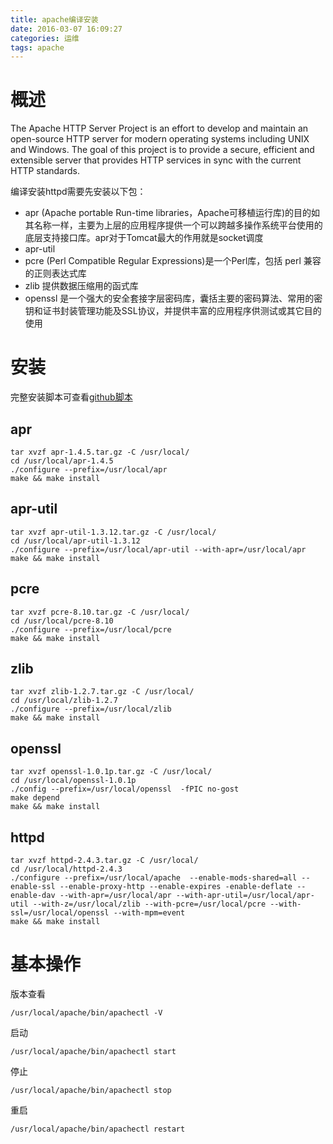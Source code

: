 ```yaml
---
title: apache编译安装
date: 2016-03-07 16:09:27
categories: 运维
tags: apache
---
```


# 概述

The Apache HTTP Server Project is an effort to develop and maintain an open-source HTTP server for modern operating systems including UNIX and Windows. The goal of this project is to provide a secure, efficient and extensible server that provides HTTP services in sync with the current HTTP standards.

编译安装httpd需要先安装以下包：
- apr (Apache portable Run-time libraries，Apache可移植运行库)的目的如其名称一样，主要为上层的应用程序提供一个可以跨越多操作系统平台使用的底层支持接口库。apr对于Tomcat最大的作用就是socket调度
- apr-util
- pcre  (Perl Compatible Regular Expressions)是一个Perl库，包括 perl 兼容的正则表达式库
- zlib  提供数据压缩用的函式库
- openssl   是一个强大的安全套接字层密码库，囊括主要的密码算法、常用的密钥和证书封装管理功能及SSL协议，并提供丰富的应用程序供测试或其它目的使用

# 安装

完整安装脚本可查看[github脚本]( https://raw.githubusercontent.com/JeffXue/common_scripts/master/install_apache2.4.sh)

## apr
```
tar xvzf apr-1.4.5.tar.gz -C /usr/local/
cd /usr/local/apr-1.4.5
./configure --prefix=/usr/local/apr
make && make install
```

## apr-util
```
tar xvzf apr-util-1.3.12.tar.gz -C /usr/local/
cd /usr/local/apr-util-1.3.12
./configure --prefix=/usr/local/apr-util --with-apr=/usr/local/apr
make && make install
```

## pcre
```
tar xvzf pcre-8.10.tar.gz -C /usr/local/
cd /usr/local/pcre-8.10
./configure --prefix=/usr/local/pcre
make && make install
```

## zlib
```
tar xvzf zlib-1.2.7.tar.gz -C /usr/local/
cd /usr/local/zlib-1.2.7
./configure --prefix=/usr/local/zlib
make && make install
```

## openssl
```
tar xvzf openssl-1.0.1p.tar.gz -C /usr/local/
cd /usr/local/openssl-1.0.1p
./config --prefix=/usr/local/openssl  -fPIC no-gost
make depend
make && make install
```

## httpd
```
tar xvzf httpd-2.4.3.tar.gz -C /usr/local/
cd /usr/local/httpd-2.4.3
./configure --prefix=/usr/local/apache  --enable-mods-shared=all --enable-ssl --enable-proxy-http --enable-expires -enable-deflate --enable-dav --with-apr=/usr/local/apr --with-apr-util=/usr/local/apr-util --with-z=/usr/local/zlib --with-pcre=/usr/local/pcre --with-ssl=/usr/local/openssl --with-mpm=event
make && make install
```

# 基本操作
版本查看
```
/usr/local/apache/bin/apachectl -V
```

启动
```
/usr/local/apache/bin/apachectl start
```

停止
```
/usr/local/apache/bin/apachectl stop
```

重启
```
/usr/local/apache/bin/apachectl restart
``` 
